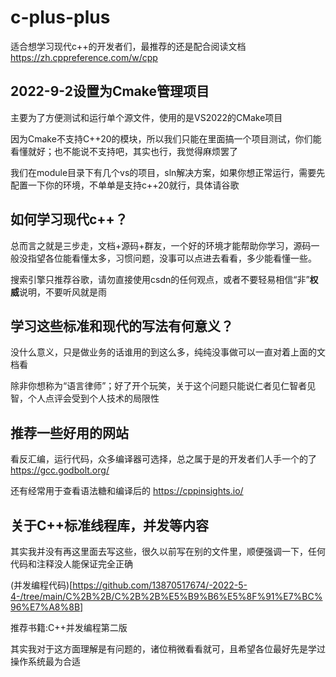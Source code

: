 # c-plus-plus

适合想学习现代c++的开发者们，最推荐的还是配合阅读文档 https://zh.cppreference.com/w/cpp

## 2022-9-2设置为Cmake管理项目

主要为了方便测试和运行单个源文件，使用的是VS2022的CMake项目

因为Cmake不支持C++20的模块，所以我们只能在里面搞一个项目测试，你们能看懂就好；也不能说不支持吧，其实也行，我觉得麻烦罢了

我们在module目录下有几个vs的项目，sln解决方案，如果你想正常运行，需要先配置一下你的环境，不单单是支持c++20就行，具体请谷歌

## 如何学习现代c++？

总而言之就是三步走，文档+源码+群友，一个好的环境才能帮助你学习，源码一般没指望各位能看懂太多，习惯问题，没事可以点进去看看，多少能看懂一些。

搜索引擎只推荐谷歌，请勿直接使用csdn的任何观点，或者不要轻易相信“非”**权威**说明，不要听风就是雨

## 学习这些标准和现代的写法有何意义？

没什么意义，只是做业务的话谁用的到这么多，纯纯没事做可以一直对着上面的文档看

除非你想称为“语言律师”；好了开个玩笑，关于这个问题只能说仁者见仁智者见智，个人点评会受到个人技术的局限性

## 推荐一些好用的网站

看反汇编，运行代码，众多编译器可选择，总之属于是的开发者们人手一个的了 https://gcc.godbolt.org/

还有经常用于查看语法糖和编译后的 https://cppinsights.io/

## 关于C++标准线程库，并发等内容

其实我并没有再这里面去写这些，很久以前写在别的文件里，顺便强调一下，任何代码和注释没人能保证完全正确

(并发编程代码)[https://github.com/13870517674/-2022-5-4-/tree/main/C%2B%2B/C%2B%2B%E5%B9%B6%E5%8F%91%E7%BC%96%E7%A8%8B]

推荐书籍:C++并发编程第二版

其实我对于这方面理解是有问题的，诸位稍微看看就可，且希望各位最好先是学过操作系统最为合适
